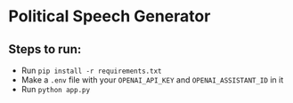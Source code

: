 # Political Speech Generator

## Steps to run:
- Run `pip install -r requirements.txt`
- Make a `.env` file with your `OPENAI_API_KEY` and `OPENAI_ASSISTANT_ID` in it
- Run `python app.py`
